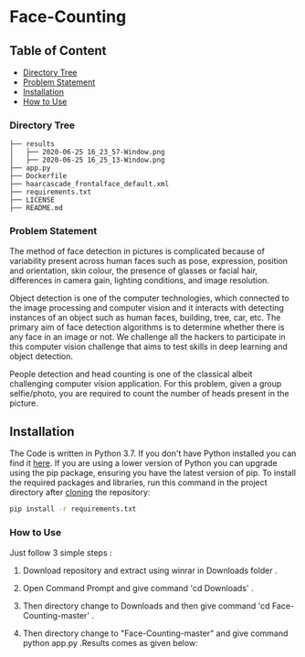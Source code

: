 # Face-Counting

## Table of Content
  * [Directory Tree](#directory-tree)
  * [Problem Statement](#problem-statement)
  * [Installation](#installation)
  * [How to Use](#how-to-use)
  
  ### Directory Tree

```
├── results
│   ├── 2020-06-25 16_23_57-Window.png
│   ├── 2020-06-25 16_25_13-Window.png
├── app.py
├── Dockerfile
├── haarcascade_frontalface_default.xml
├── requirements.txt
├── LICENSE
├── README.md
```

### Problem Statement

The method of face detection in pictures is complicated because of variability present across human faces such as pose, expression, position and orientation, skin colour, the presence of glasses or facial hair, differences in camera gain, lighting conditions, and image resolution.

Object detection is one of the computer technologies, which connected to the image processing and computer vision and it interacts with detecting instances of an object such as human faces, building, tree, car, etc. The primary aim of face detection algorithms is to determine whether there is any face in an image or not. We challenge all the hackers to participate in this computer vision challenge that aims to test skills in deep learning and object detection.

People detection and head counting is one of the classical albeit challenging computer vision application. For this problem, given a group selfie/photo, you are required to count the number of heads present in the picture.

## Installation
The Code is written in Python 3.7. If you don't have Python installed you can find it [here](https://www.python.org/downloads/). If you are using a lower version of Python you can upgrade using the pip package, ensuring you have the latest version of pip. To install the required packages and libraries, run this command in the project directory after [cloning](https://www.howtogeek.com/451360/how-to-clone-a-github-repository/) the repository:
```bash
pip install -r requirements.txt
```

### How to Use

Just follow 3 simple steps :

1. Download repository and extract using winrar in Downloads folder .<br>

2. Open Command Prompt and give command 'cd Downloads' . <br>

3. Then directory change to Downloads and then give command 'cd Face-Counting-master'  .<br>

4. Then directory change to "Face-Counting-master" and give command python app.py .Results comes as given below: <br><br>

